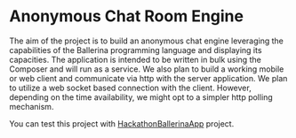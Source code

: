 # Anonymous Chat Room Engine

The aim of the project is to build an anonymous chat engine leveraging the capabilities of the Ballerina programming language and displaying its capacities. The application is intended to be written in bulk using the Composer and will run as a service. We also plan to build a working mobile or web client and communicate via http with the server application. We plan to utilize a web socket based connection with the client. However, depending on the time availability, we might opt to a simpler http polling mechanism.

You can test this project with [HackathonBallerinaApp](https://github.com/enadun/HackathonBallerinaApp) project.
